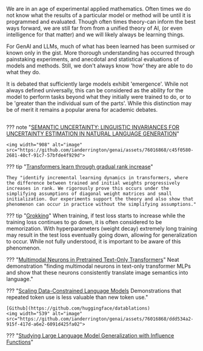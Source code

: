 We are in an age of experimental applied mathematics. Often times we do not know what the results of a particular model or method will be until it is programmed and evaluated. Though often times theory-can inform the best ways forward, we are still far from from a unified theory of AI, (or even intelligence for that matter) and we will likely always be learning things. 

For GenAI and LLMs, much of what has been learned has been surmised or known only in the gist. More thorough understanding has occurred through painstaking experiments, and anecdotal and statistical evaluations of models and methods. Still, we don't always know 'how' they are able to do what they do. 

It is debated that sufficiently large models exhibit 'emergence'. While not always defined universally, this can be considered as the ability for the model to perform tasks beyond what they initially were trained to do, or to be 'greater than the individual sum of the parts'. While this distinction may be of merit it remains a popular arena for academic debates. 


##

??? note "[SEMANTIC UNCERTAINTY: LINGUISTIC INVARIANCES FOR UNCERTAINTY ESTIMATION IN NATURAL LANGUAGE GENERATION](https://arxiv.org/pdf/2302.09664.pdf)"

    <img width="908" alt="image" src="https://github.com/ianderrington/genai/assets/76016868/c45f0580-2681-40cf-91c7-57bfde4f929d">


??? tip "[Transformers learn through gradual rank increase](https://huggingface.co/papers/2306.07042)"

    They "identify incremental learning dynamics in transformers, where the difference between trained and initial weights progressively increases in rank. We rigorously prove this occurs under the simplifying assumptions of diagonal weight matrices and small initialization. Our experiments support the theory and also show that phenomenon can occur in practice without the simplifying assumptions."

??? tip "[Grokking](https://pair.withgoogle.com/explorables/grokking/)"
    When training, if test loss starts to increase while the training loss continues to go down, it is often considered to be memorization. With hyperparameters (weight decay) extremely long training may result in the test loss eventually going down, allowing for generalization to occur. While not fully understood, it is important to be aware of this phenomenon. 


??? "[Multimodal Neurons in Pretrained Text-Only Transformers](https://arxiv.org/pdf/2308.01544.pdf)"
    Neat demonstration "finding multimodal neurons in text-only transformer MLPs and show that these neurons consistently translate image semantics into language."  

??? "[Scaling Data-Constrained Language Models](https://arxiv.org/pdf/2305.16264.pdf) Demonstrations that repeated token use is less valuable than new token use."

    [Github](https://github.com/huggingface/datablations)
    <img width="539" alt="image" src="https://github.com/ianderrington/genai/assets/76016868/ddd534a2-915f-417d-a6e2-6091d425fa02">


??? "[Studying Large Language Model Generalization with Influence Functions](https://arxiv.org/pdf/2308.03296.pdf)"
    